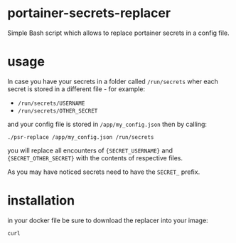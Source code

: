 portainer-secrets-replacer
==========================

Simple Bash script which allows to replace portainer secrets in a config file.

usage
=====

In case you have your secrets in a folder called `/run/secrets` wher each secret
is stored in a different file - for example:

* `/run/secrets/USERNAME`
* `/run/secrets/OTHER_SECRET`

and your config file is stored in `/app/my_config.json` then by calling:
```
./psr-replace /app/my_config.json /run/secrets
```

you will replace all encounters of `{SECRET_USERNAME}` and `{SECRET_OTHER_SECRET}`
with the contents of respective files.

As you may have noticed secrets need to have the `SECRET_` prefix.

installation
============

in your docker file be sure to download the replacer into your image:
```
curl